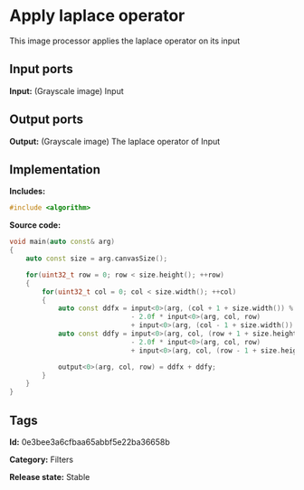 # Apply laplace operator

This image processor applies the laplace operator on its input

## Input ports

__Input:__ (Grayscale image) Input

## Output ports

__Output:__ (Grayscale image) The laplace operator of Input

## Implementation

__Includes:__ 

```c++
#include <algorithm>
```

__Source code:__ 

```c++
void main(auto const& arg)
{
	auto const size = arg.canvasSize();

	for(uint32_t row = 0; row < size.height(); ++row)
	{
		for(uint32_t col = 0; col < size.width(); ++col)
		{
			auto const ddfx = input<0>(arg, (col + 1 + size.width()) % size.width(), row)
			                  - 2.0f * input<0>(arg, col, row)
			                  + input<0>(arg, (col - 1 + size.width()) % size.width(), row);
			auto const ddfy = input<0>(arg, col, (row + 1 + size.height()) % size.height())
			                  - 2.0f * input<0>(arg, col, row)
			                  + input<0>(arg, col, (row - 1 + size.height()) % size.height());

			output<0>(arg, col, row) = ddfx + ddfy;
		}
	}
}
```

## Tags

__Id:__ 0e3bee3a6cfbaa65abbf5e22ba36658b

__Category:__ Filters

__Release state:__ Stable
